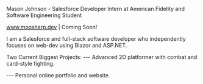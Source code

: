 Mason Johnson - Salesforce Developer Intern at American Fidelity and Software Engineering Student

www.moosharp.dev | Coming Soon!

I am a Salesforce and full-stack software developer who independently focuses on web-dev using Blazor and ASP.NET.

Two Current Biggest Projects:
  --- Advanced 2D platformer with combat and card-style fighting.
  
  --- Personal online portfolio and website.

